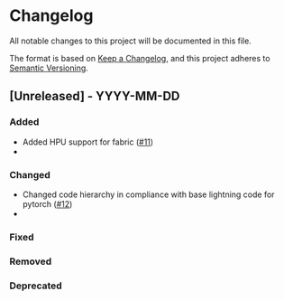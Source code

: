 # Changelog

All notable changes to this project will be documented in this file.

The format is based on [Keep a Changelog](https://keepachangelog.com/en/1.0.0/),
and this project adheres to [Semantic Versioning](https://semver.org/spec/v2.0.0.html).

## [Unreleased] - YYYY-MM-DD

### Added

- Added HPU support for fabric ([#11](https://github.com/Lightning-AI/lightning-Habana/pull/11))
-
### Changed

- Changed code hierarchy in compliance with base lightning code for pytorch ([#12](https://github.com/Lightning-AI/lightning-Habana/pull/12))
-
### Fixed

### Removed

### Deprecated
